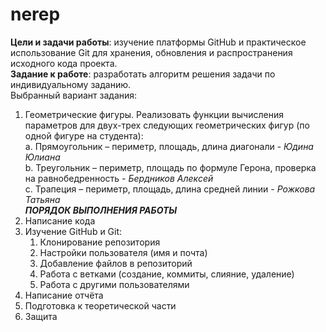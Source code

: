 # nerep
**Цели и задачи работы**: изучение платформы GitHub и практическое использование Git для хранения, обновления и распространения исходного кода проекта.  
**Задание к работе**: разработать алгоритм решения задачи по индивидуальному заданию.  
Выбранный вариант задания:  
1.	Геометрические фигуры. Реализовать функции вычисления параметров для двух-трех следующих геометрических фигур (по одной фигуре на студента):  
a.	Прямоугольник – периметр, площадь, длина диагонали - _Юдина Юлиана_  
b.	Треугольник – периметр, площадь по формуле Герона, проверка на равнобедренность - _Бердников Алексей_  
c.	Трапеция – периметр, площадь, длина средней линии - _Рожкова Татьяна_  
***ПОРЯДОК ВЫПОЛНЕНИЯ РАБОТЫ***  
1. Написание кода  
2. Изучение GitHub и Git:  
   1. Клонирование репозитория  
   2. Настройки пользователя (имя и почта)  
   3. Добавление файлов в репозиторий  
   4. Работа с ветками (создание, коммиты, слияние, удаление)  
   5. Работа с другими пользователями  
3. Написание отчёта  
4. Подготовка к теоретической части  
5. Защита  

